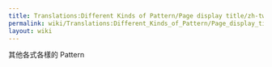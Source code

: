 ```yaml
---
title: Translations:Different Kinds of Pattern/Page display title/zh-tw
permalink: wiki/Translations:Different_Kinds_of_Pattern/Page_display_title/zh-tw/
layout: wiki
---
```


其他各式各樣的 Pattern
